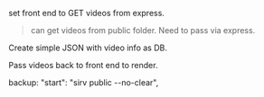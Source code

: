 set front end to GET videos from express.

> can get videos from public folder. Need to pass via express.

Create simple JSON with video info as DB.

Pass videos back to front end to render.

backup:
"start": "sirv public --no-clear",
